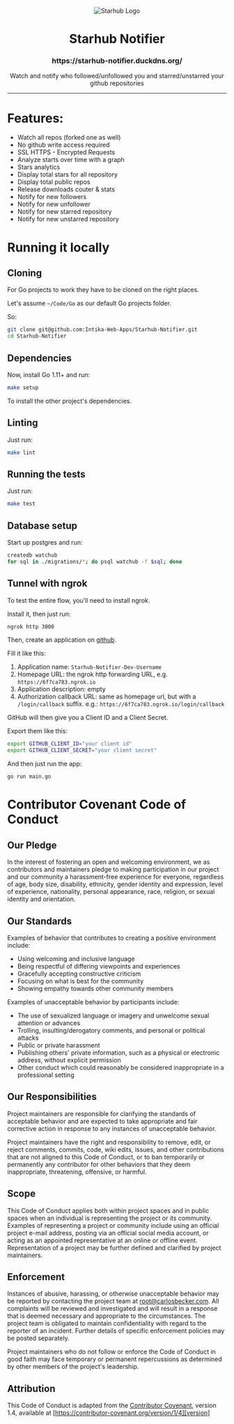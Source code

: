 <p align="center">
  <img alt="Starhub Logo" src="https://github.com/Intika-Web-Apps/Starhub-Notifier/raw/master/static/logo/logo-128.png" />
  <h1 align="center">Starhub Notifier</h1>
  <h3 align="center">https://starhub-notifier.duckdns.org/</h3>
  <p align="center">Watch and notify who followed/unfollowed you and starred/unstarred your github repositories</p>
</p>

---

# Features:

- Watch all repos (forked one as well)
- No github write access required
- SSL HTTPS - Encrypted Requests
- Analyze starts over time with a graph
- Stars analytics
- Display total stars for all repository
- Display total public repos
- Release downloads couter & stats 
- Notify for new followers
- Notify for new unfollower 
- Notify for new starred repository
- Notify for new unstarred repository

# Running it locally

## Cloning

For Go projects to work they have to be cloned on the right places.

Let's assume `~/Code/Go` as our default Go projects folder.

So:

```sh
git clone git@github.com:Intika-Web-Apps/Starhub-Notifier.git
cd Starhub-Notifier
```

## Dependencies

Now, install Go 1.11+ and run:

```sh
make setup
```

To install the other project's dependencies.

## Linting

Just run:

```sh
make lint
```

## Running the tests

Just run:

```sh
make test
```

## Database setup

Start up postgres and run:

```sh
createdb watchub
for sql in ./migrations/*; do psql watchub -f $sql; done
```

## Tunnel with ngrok

To test the entire flow, you'll need to install ngrok.

Install it, then just run:

```sh
ngrok http 3000
```

Then, create an application on [github](https://github.com/settings/applications/new).

Fill it like this:

1. Application name: `Starhub-Notifier-Dev-Username`
1. Homepage URL: the ngrok http forwarding URL, e.g. `https://6f7ca783.ngrok.io`
1. Application description: empty
1. Authorization callback URL: same as homepage url, but with a `/login/callback`
suffix. e.g.: `https://6f7ca783.ngrok.io/login/callback`

GitHub will then give you a Client ID and a Client Secret.

Export them like this:

```sh
export GITHUB_CLIENT_ID="your client id"
export GITHUB_CLIENT_SECRET="your client secret"
```

And then just run the app:

```sh
go run main.go
```

# Contributor Covenant Code of Conduct

## Our Pledge

In the interest of fostering an open and welcoming environment, we as
contributors and maintainers pledge to making participation in our project and
our community a harassment-free experience for everyone, regardless of age, body
size, disability, ethnicity, gender identity and expression, level of experience,
nationality, personal appearance, race, religion, or sexual identity and
orientation.

## Our Standards

Examples of behavior that contributes to creating a positive environment
include:

* Using welcoming and inclusive language
* Being respectful of differing viewpoints and experiences
* Gracefully accepting constructive criticism
* Focusing on what is best for the community
* Showing empathy towards other community members

Examples of unacceptable behavior by participants include:

* The use of sexualized language or imagery and unwelcome sexual attention or
advances
* Trolling, insulting/derogatory comments, and personal or political attacks
* Public or private harassment
* Publishing others' private information, such as a physical or electronic
  address, without explicit permission
* Other conduct which could reasonably be considered inappropriate in a
  professional setting

## Our Responsibilities

Project maintainers are responsible for clarifying the standards of acceptable
behavior and are expected to take appropriate and fair corrective action in
response to any instances of unacceptable behavior.

Project maintainers have the right and responsibility to remove, edit, or
reject comments, commits, code, wiki edits, issues, and other contributions
that are not aligned to this Code of Conduct, or to ban temporarily or
permanently any contributor for other behaviors that they deem inappropriate,
threatening, offensive, or harmful.

## Scope

This Code of Conduct applies both within project spaces and in public spaces
when an individual is representing the project or its community. Examples of
representing a project or community include using an official project e-mail
address, posting via an official social media account, or acting as an appointed
representative at an online or offline event. Representation of a project may be
further defined and clarified by project maintainers.

## Enforcement

Instances of abusive, harassing, or otherwise unacceptable behavior may be
reported by contacting the project team at root@carlosbecker.com. All
complaints will be reviewed and investigated and will result in a response that
is deemed necessary and appropriate to the circumstances. The project team is
obligated to maintain confidentiality with regard to the reporter of an incident.
Further details of specific enforcement policies may be posted separately.

Project maintainers who do not follow or enforce the Code of Conduct in good
faith may face temporary or permanent repercussions as determined by other
members of the project's leadership.

## Attribution

This Code of Conduct is adapted from the [Contributor Covenant][homepage], version 1.4,
available at [https://contributor-covenant.org/version/1/4][version]

[homepage]: https://contributor-covenant.org
[version]: https://contributor-covenant.org/version/1/4/


